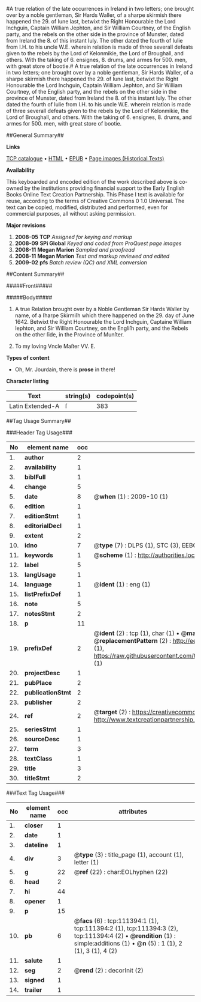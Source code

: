 #A true relation of the late occurrences in Ireland in two letters; one brought over by a noble gentleman, Sir Hards Waller, of a sharpe skirmish there happened the 29. of Iune last, betwixt the Right Honourable the Lord Inchguin, Captain William Jephton, and Sir William Courtney, of the English party, and the rebels on the other side in the province of Munster, dated from Ireland the 8. of this instant Iuly. The other dated the fourth of Iulie from I.H. to his uncle W.E. wherein relation is made of three severall defeats given to the rebels by the Lord of Kelonmikie, the Lord of Broughall, and others. With the taking of 6. ensignes, 8. drums, and armes for 500. men, with great store of bootie.#
A true relation of the late occurrences in Ireland in two letters; one brought over by a noble gentleman, Sir Hards Waller, of a sharpe skirmish there happened the 29. of Iune last, betwixt the Right Honourable the Lord Inchguin, Captain William Jephton, and Sir William Courtney, of the English party, and the rebels on the other side in the province of Munster, dated from Ireland the 8. of this instant Iuly. The other dated the fourth of Iulie from I.H. to his uncle W.E. wherein relation is made of three severall defeats given to the rebels by the Lord of Kelonmikie, the Lord of Broughall, and others. With the taking of 6. ensignes, 8. drums, and armes for 500. men, with great store of bootie.

##General Summary##

**Links**

[TCP catalogue](http://www.ota.ox.ac.uk/tcp/)  • 
[HTML](http://tei.it.ox.ac.uk/tcp/Texts-HTML/free/A95/A95230.html)  • 
[EPUB](http://tei.it.ox.ac.uk/tcp/Texts-EPUB/free/A95/A95230.epub) • 
[Page images (Historical Texts)](https://data.historicaltexts.jisc.ac.uk/view?pubId=eebo-99859320e&pageId=eebo-99859320e-111394-1)

**Availability**

This keyboarded and encoded edition of the
	       work described above is co-owned by the institutions
	       providing financial support to the Early English Books
	       Online Text Creation Partnership. This Phase I text is
	       available for reuse, according to the terms of Creative
	       Commons 0 1.0 Universal. The text can be copied,
	       modified, distributed and performed, even for
	       commercial purposes, all without asking permission.

**Major revisions**

1. __2008-05__ __TCP__ *Assigned for keying and markup*
1. __2008-09__ __SPi Global__ *Keyed and coded from ProQuest page images*
1. __2008-11__ __Megan Marion__ *Sampled and proofread*
1. __2008-11__ __Megan Marion__ *Text and markup reviewed and edited*
1. __2009-02__ __pfs__ *Batch review (QC) and XML conversion*

##Content Summary##

#####Front#####

#####Body#####

1. A true Relation brought over by a Noble Gentleman Sir Hards Waller by name, of a ſharpe Skirmiſh which there happened on the 29. day of June 1642. Betwixt the Right Honourable the Lord Inchguin, Captaine William Iephton, and Sir William Courtney, on the Engliſh party, and the Rebels on the other ſide, in the Province of Munſter.

1. To my loving Vncle Maſter VV. E.

**Types of content**

  * Oh, Mr. Jourdain, there is **prose** in there!

**Character listing**


|Text|string(s)|codepoint(s)|
|---|---|---|
|Latin Extended-A|ſ|383|

##Tag Usage Summary##

###Header Tag Usage###

|No|element name|occ|attributes|
|---|---|---|---|
|1.|__author__|2||
|2.|__availability__|1||
|3.|__biblFull__|1||
|4.|__change__|5||
|5.|__date__|8| @__when__ (1) : 2009-10 (1)|
|6.|__edition__|1||
|7.|__editionStmt__|1||
|8.|__editorialDecl__|1||
|9.|__extent__|2||
|10.|__idno__|7| @__type__ (7) : DLPS (1), STC (3), EEBO-CITATION (1), PROQUEST (1), VID (1)|
|11.|__keywords__|1| @__scheme__ (1) : http://authorities.loc.gov/ (1)|
|12.|__label__|5||
|13.|__langUsage__|1||
|14.|__language__|1| @__ident__ (1) : eng (1)|
|15.|__listPrefixDef__|1||
|16.|__note__|5||
|17.|__notesStmt__|2||
|18.|__p__|11||
|19.|__prefixDef__|2| @__ident__ (2) : tcp (1), char (1)  •  @__matchPattern__ (2) : ([0-9\-]+):([0-9IVX]+) (1), (.+) (1)  •  @__replacementPattern__ (2) : http://eebo.chadwyck.com/downloadtiff?vid=$1&page=$2 (1), https://raw.githubusercontent.com/textcreationpartnership/Texts/master/tcpchars.xml#$1 (1)|
|20.|__projectDesc__|1||
|21.|__pubPlace__|2||
|22.|__publicationStmt__|2||
|23.|__publisher__|2||
|24.|__ref__|2| @__target__ (2) : https://creativecommons.org/publicdomain/zero/1.0/ (1), http://www.textcreationpartnership.org/docs/. (1)|
|25.|__seriesStmt__|1||
|26.|__sourceDesc__|1||
|27.|__term__|3||
|28.|__textClass__|1||
|29.|__title__|3||
|30.|__titleStmt__|2||


###Text Tag Usage###

|No|element name|occ|attributes|
|---|---|---|---|
|1.|__closer__|1||
|2.|__date__|1||
|3.|__dateline__|1||
|4.|__div__|3| @__type__ (3) : title_page (1), account (1), letter (1)|
|5.|__g__|22| @__ref__ (22) : char:EOLhyphen (22)|
|6.|__head__|2||
|7.|__hi__|44||
|8.|__opener__|1||
|9.|__p__|15||
|10.|__pb__|6| @__facs__ (6) : tcp:111394:1 (1), tcp:111394:2 (1), tcp:111394:3 (2), tcp:111394:4 (2)  •  @__rendition__ (1) : simple:additions (1)  •  @__n__ (5) : 1 (1), 2 (1), 3 (1), 4 (2)|
|11.|__salute__|1||
|12.|__seg__|2| @__rend__ (2) : decorInit (2)|
|13.|__signed__|1||
|14.|__trailer__|1||
